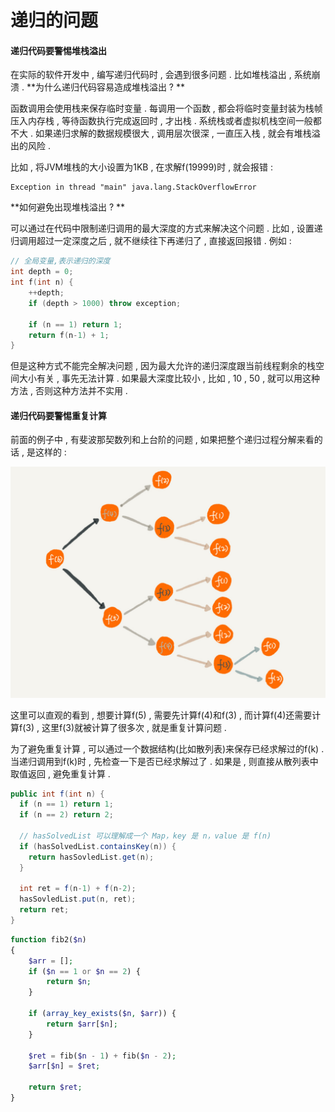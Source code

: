 # 递归的问题

#### 递归代码要警惕堆栈溢出

在实际的软件开发中 , 编写递归代码时 , 会遇到很多问题 . 比如堆栈溢出 , 系统崩溃 . **为什么递归代码容易造成堆栈溢出 ? **

函数调用会使用栈来保存临时变量 . 每调用一个函数 , 都会将临时变量封装为栈帧压入内存栈 , 等待函数执行完成返回时 , 才出栈 . 系统栈或者虚拟机栈空间一般都不大 . 如果递归求解的数据规模很大 , 调用层次很深 , 一直压入栈 , 就会有堆栈溢出的风险 .

比如 , 将JVM堆栈的大小设置为1KB , 在求解f\(19999\)时 , 就会报错 :

```
Exception in thread "main" java.lang.StackOverflowError
```

**如何避免出现堆栈溢出 ? **

可以通过在代码中限制递归调用的最大深度的方式来解决这个问题 . 比如 , 设置递归调用超过一定深度之后 , 就不继续往下再递归了 , 直接返回报错 . 例如 :

```cpp
// 全局变量,表示递归的深度
int depth = 0;
int f(int n) {
    ++depth;
    if (depth > 1000) throw exception;

    if (n == 1) return 1;
    return f(n-1) + 1;
}
```

但是这种方式不能完全解决问题 , 因为最大允许的递归深度跟当前线程剩余的栈空间大小有关 , 事先无法计算 . 如果最大深度比较小 , 比如 , 10 , 50 , 就可以用这种方法 , 否则这种方法并不实用 .

#### 递归代码要警惕重复计算

前面的例子中 , 有斐波那契数列和上台阶的问题 , 如果把整个递归过程分解来看的话 , 是这样的 :

![](/assets/shangtaijie.png)

这里可以直观的看到 , 想要计算f\(5\) , 需要先计算f\(4\)和f\(3\) , 而计算f\(4\)还需要计算f\(3\) , 这里f\(3\)就被计算了很多次 , 就是重复计算问题 .

为了避免重复计算 , 可以通过一个数据结构\(比如散列表\)来保存已经求解过的f\(k\) . 当递归调用到f\(k\)时 , 先检查一下是否已经求解过了 . 如果是 , 则直接从散列表中取值返回 , 避免重复计算 .

```java
public int f(int n) {
  if (n == 1) return 1;
  if (n == 2) return 2;

  // hasSolvedList 可以理解成一个 Map，key 是 n，value 是 f(n)
  if (hasSolvedList.containsKey(n)) {
    return hasSovledList.get(n);
  }

  int ret = f(n-1) + f(n-2);
  hasSovledList.put(n, ret);
  return ret;
}
```

```php
function fib2($n)
{
    $arr = [];
    if ($n == 1 or $n == 2) {
		return $n;
	}
	
	if (array_key_exists($n, $arr)) {
		return $arr[$n];
	}
	
	$ret = fib($n - 1) + fib($n - 2);
	$arr[$n] = $ret;

	return $ret;
}
```



